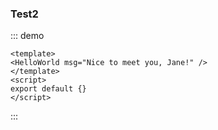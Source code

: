 ### Test2

::: demo
```vue
<template>
<HelloWorld msg="Nice to meet you, Jane!" />
</template>
<script>
export default {}
</script>
```
:::
